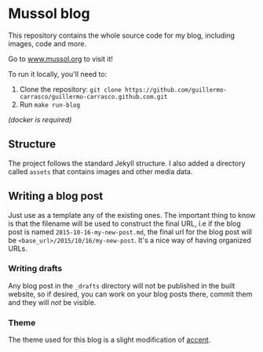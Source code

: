 # Mussol blog


This repository contains the whole source code for my blog, including images,
code and more.

Go to www.mussol.org to visit it!

To run it locally, you'll need to:

1. Clone the repository: `git clone https://github.com/guillermo-carrasco/guillermo-carrasco.github.com.git`
2. Run `make run-blog`

_(docker is required)_

## Structure
The project follows the standard Jekyll structure. I also added a directory called
`assets` that contains images and other media data.

## Writing a blog post
Just use as a template any of the existing ones. The important thing to know is
that the filename will be used to construct the final URL, i.e if the blog post is
named `2015-10-16-my-new-post.md`, the final url for the blog post will be
`<base_url>/2015/10/16/my-new-post`. It's a nice way of having organized URLs.

### Writing drafts
Any blog post in the `_drafts` directory will not be published in the built website,
so if desired, you can work on your blog posts there, commit them and they will _not_ be visible.

### Theme
The theme used for this blog is a slight modification of [accent](https://github.com/bk2dcradle/accent).
